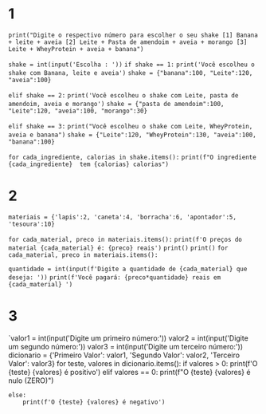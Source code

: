 

# 1 
`print("Digite o respectivo número para escolher o seu shake [1] Banana + leite + aveia [2] Leite + Pasta de amendoim + aveia + morango [3] Leite + WheyProtein + aveia + banana")`

`shake = int(input('Escolha : '))`
`if shake == 1:`
    `print('Você escolheu o shake com Banana, leite e aveia')`
    `shake = {"banana":100, "Leite":120, "aveia":100}`

`elif shake == 2:`
    `print('Você escolheu o shake com Leite, pasta de amendoim, aveia e morango')`
    `shake = {"pasta de amendoim":100, "Leite":120, "aveia":100, "morango":30}`

`elif shake == 3:`
    `print("Você escolheu o shake com Leite, WheyProtein, aveia e banana")`
    `shake = {"Leite":120, "WheyProtein":130, "aveia":100, "banana":100}`

`for cada_ingrediente, calorias in shake.items():`
    `print(f"O ingrediente {cada_ingrediente}  tem {calorias} calorias")`

# 2 

`materiais = {'lapis':2, 'caneta':4, 'borracha':6, 'apontador':5, 'tesoura':10}`

`for cada_material, preco in materiais.items():`
`print(f'O preços do material {cada_material} é: {preco} reais')`
`print()`
`print()`
`for cada_material, preco in materiais.items():`

`quantidade = int(input(f'Digite a quantidade de {cada_material} que deseja: '))`
    `print(f'Você pagará: {preco*quantidade} reais em {cada_material} ')`

# 3 

    
`valor1 = int(input('Digite um primeiro número:'))
valor2 = int(input('Digite um segundo número:'))
valor3 = int(input('Digite um terceiro número:'))
dicionario = {'Primeiro Valor': valor1, 'Segundo Valor': valor2, 'Terceiro Valor': valor3}
for teste, valores in dicionario.items():
    if valores > 0:
        print(f'O {teste} {valores} é positivo')
    elif valores == 0:
        print(f"O {teste} {valores} é nulo (ZERO)")
    
    else:
        print(f'O {teste} {valores} é negativo')
        
     
        


